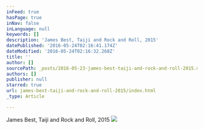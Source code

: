 ```yaml
---
inFeed: true
hasPage: true
inNav: false
inLanguage: null
keywords: []
description: 'James Best, Taiji and Rock and Roll, 2015'
datePublished: '2016-05-24T02:16:41.174Z'
dateModified: '2016-05-24T02:16:32.268Z'
title: ''
author: []
sourcePath: _posts/2016-05-23-james-best-taiji-and-rock-and-roll-2015.md
authors: []
publisher: null
starred: true
url: james-best-taiji-and-rock-and-roll-2015/index.html
_type: Article

---
```

James Best, Taiji and Rock and Roll, 2015
![](https://the-grid-user-content.s3-us-west-2.amazonaws.com/f204a3ce-b7f9-4f06-a2b2-7fc6348fc07e.jpg)
